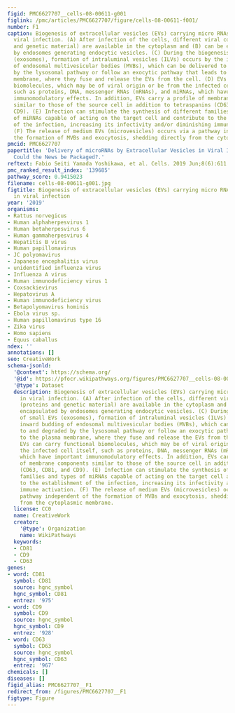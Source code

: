```yaml
---
figid: PMC6627707__cells-08-00611-g001
figlink: /pmc/articles/PMC6627707/figure/cells-08-00611-f001/
number: F1
caption: Biogenesis of extracellular vesicles (EVs) carrying micro RNAs (miRNAs) in
  viral infection. (A) After infection of the cells, different viral components (proteins
  and genetic material) are available in the cytoplasm and (B) can be encapsulated
  by endosomes generating endocytic vesicles. (C) During the biogenesis of small EVs
  (exosomes), formation of intraluminal vesicles (ILVs) occurs by the inward budding
  of endosomal multivesicular bodies (MVBs), which can be delivered to and degraded
  by the lysosomal pathway or follow an exocytic pathway that leads to the plasma
  membrane, where they fuse and release the EVs from the cell. (D) EVs can carry functional
  biomolecules, which may be of viral origin or be from the infected cell itself,
  such as proteins, DNA, messenger RNAs (mRNAs), and miRNAs, which have important
  immunomodulatory effects. In addition, EVs carry a profile of membrane components
  similar to those of the source cell in addition to tetraspanins (CD63, CD81, and
  CD9). (E) Infection can stimulate the synthesis of different families and types
  of miRNAs capable of acting on the target cell and contribute to the establishment
  of the infection, increasing its infectivity and/or diminishing immune activation.
  (F) The release of medium EVs (microvesicles) occurs via a pathway independent of
  the formation of MVBs and exocytosis, shedding directly from the cytoplasmic membrane.
pmcid: PMC6627707
papertitle: 'Delivery of microRNAs by Extracellular Vesicles in Viral Infections:
  Could the News be Packaged?.'
reftext: Fabio Seiti Yamada Yoshikawa, et al. Cells. 2019 Jun;8(6):611.
pmc_ranked_result_index: '139685'
pathway_score: 0.9415023
filename: cells-08-00611-g001.jpg
figtitle: Biogenesis of extracellular vesicles (EVs) carrying micro RNAs (miRNAs)
  in viral infection
year: '2019'
organisms:
- Rattus norvegicus
- Human alphaherpesvirus 1
- Human betaherpesvirus 6
- Human gammaherpesvirus 4
- Hepatitis B virus
- Human papillomavirus
- JC polyomavirus
- Japanese encephalitis virus
- unidentified influenza virus
- Influenza A virus
- Human immunodeficiency virus 1
- Coxsackievirus
- Hepatovirus A
- Human immunodeficiency virus
- Betapolyomavirus hominis
- Ebola virus sp.
- Human papillomavirus type 16
- Zika virus
- Homo sapiens
- Equus caballus
ndex: ''
annotations: []
seo: CreativeWork
schema-jsonld:
  '@context': https://schema.org/
  '@id': https://pfocr.wikipathways.org/figures/PMC6627707__cells-08-00611-g001.html
  '@type': Dataset
  description: Biogenesis of extracellular vesicles (EVs) carrying micro RNAs (miRNAs)
    in viral infection. (A) After infection of the cells, different viral components
    (proteins and genetic material) are available in the cytoplasm and (B) can be
    encapsulated by endosomes generating endocytic vesicles. (C) During the biogenesis
    of small EVs (exosomes), formation of intraluminal vesicles (ILVs) occurs by the
    inward budding of endosomal multivesicular bodies (MVBs), which can be delivered
    to and degraded by the lysosomal pathway or follow an exocytic pathway that leads
    to the plasma membrane, where they fuse and release the EVs from the cell. (D)
    EVs can carry functional biomolecules, which may be of viral origin or be from
    the infected cell itself, such as proteins, DNA, messenger RNAs (mRNAs), and miRNAs,
    which have important immunomodulatory effects. In addition, EVs carry a profile
    of membrane components similar to those of the source cell in addition to tetraspanins
    (CD63, CD81, and CD9). (E) Infection can stimulate the synthesis of different
    families and types of miRNAs capable of acting on the target cell and contribute
    to the establishment of the infection, increasing its infectivity and/or diminishing
    immune activation. (F) The release of medium EVs (microvesicles) occurs via a
    pathway independent of the formation of MVBs and exocytosis, shedding directly
    from the cytoplasmic membrane.
  license: CC0
  name: CreativeWork
  creator:
    '@type': Organization
    name: WikiPathways
  keywords:
  - CD81
  - CD9
  - CD63
genes:
- word: CD81
  symbol: CD81
  source: hgnc_symbol
  hgnc_symbol: CD81
  entrez: '975'
- word: CD9
  symbol: CD9
  source: hgnc_symbol
  hgnc_symbol: CD9
  entrez: '928'
- word: CD63
  symbol: CD63
  source: hgnc_symbol
  hgnc_symbol: CD63
  entrez: '967'
chemicals: []
diseases: []
figid_alias: PMC6627707__F1
redirect_from: /figures/PMC6627707__F1
figtype: Figure
---
```

